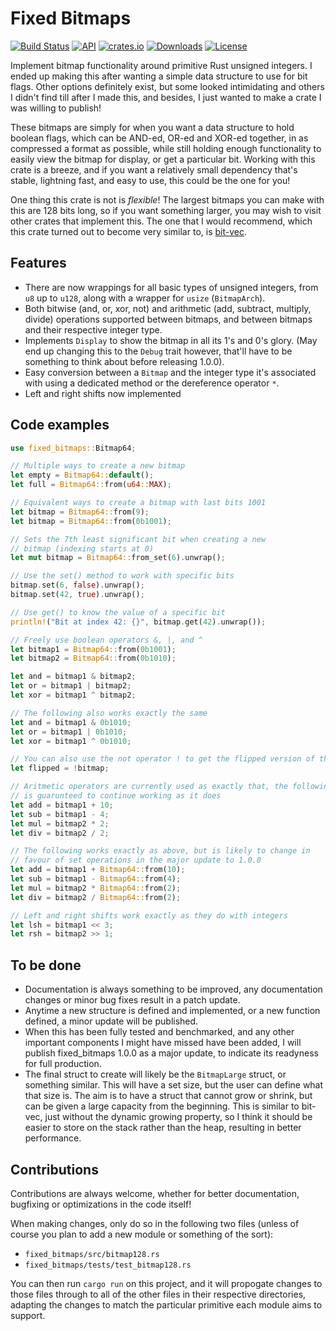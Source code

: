 # Fixed Bitmaps

[![Build Status](https://app.travis-ci.com/AQUIN0S/FixedBitmaps.svg?branch=main)](https://github.com/AQUIN0S/FixedBitmaps)
[![API](https://docs.rs/fixed_bitmaps/badge.svg)](https://docs.rs/fixed_bitmaps)
[![crates.io](https://img.shields.io/crates/v/fixed_bitmaps)](https://crates.io/crates/fixed_bitmaps)
[![Downloads](https://img.shields.io/crates/d/fixed_bitmaps)](https://crates.io/crates/fixed_bitmaps)
[![License](https://img.shields.io/crates/l/fixed_bitmaps)](https://opensource.org/licenses)

Implement bitmap functionality around primitive Rust unsigned integers. I ended up making this after wanting a simple data structure to use for bit flags. Other options definitely exist, but some looked intimidating and others I didn't find till after I made this, and besides, I just wanted to make a crate I was willing to publish!

These bitmaps are simply for when you want a data structure to hold boolean flags, which can be AND-ed, OR-ed and XOR-ed together, in as compressed a format as possible, while still holding enough functionality to easily view the bitmap for display, or get a particular bit. Working with this crate is a breeze, and if you want a relatively small dependency that's stable, lightning fast, and easy to use, this could be the one for you!

One thing this crate is not is *flexible*! The largest bitmaps you can make with this are 128 bits long, so if you want something larger, you may wish to visit other crates that implement this. The one that I would recommend, which this crate turned out to become very similar to, is [bit-vec](https://crates.io/crates/bit-vec).

## Features

- There are now wrappings for all basic types of unsigned integers, from `u8` up to `u128`, along with a wrapper for `usize` (`BitmapArch`).
- Both bitwise (and, or, xor, not) and arithmetic (add, subtract, multiply, divide) operations supported between bitmaps, and between bitmaps and their respective integer type.
- Implements `Display` to show the bitmap in all its 1's and 0's glory. (May end up changing this to the `Debug` trait however, that'll have to be something to think about before releasing 1.0.0).
- Easy conversion between a `Bitmap` and the integer type it's associated with using a dedicated method or the dereference operator `*`.
- Left and right shifts now implemented

## Code examples

```rust
use fixed_bitmaps::Bitmap64;

// Multiple ways to create a new bitmap
let empty = Bitmap64::default();
let full = Bitmap64::from(u64::MAX);

// Equivalent ways to create a bitmap with last bits 1001
let bitmap = Bitmap64::from(9);
let bitmap = Bitmap64::from(0b1001);

// Sets the 7th least significant bit when creating a new
// bitmap (indexing starts at 0)
let mut bitmap = Bitmap64::from_set(6).unwrap();

// Use the set() method to work with specific bits
bitmap.set(6, false).unwrap();
bitmap.set(42, true).unwrap();

// Use get() to know the value of a specific bit
println!("Bit at index 42: {}", bitmap.get(42).unwrap());

// Freely use boolean operators &, |, and ^
let bitmap1 = Bitmap64::from(0b1001);
let bitmap2 = Bitmap64::from(0b1010);

let and = bitmap1 & bitmap2;
let or = bitmap1 | bitmap2;
let xor = bitmap1 ^ bitmap2;

// The following also works exactly the same
let and = bitmap1 & 0b1010;
let or = bitmap1 | 0b1010;
let xor = bitmap1 ^ 0b1010;

// You can also use the not operator ! to get the flipped version of the bitmap
let flipped = !bitmap;

// Aritmetic operators are currently used as exactly that, the following
// is guarunteed to continue working as it does
let add = bitmap1 + 10;
let sub = bitmap1 - 4;
let mul = bitmap2 * 2;
let div = bitmap2 / 2;

// The following works exactly as above, but is likely to change in
// favour of set operations in the major update to 1.0.0
let add = bitmap1 + Bitmap64::from(10);
let sub = bitmap1 - Bitmap64::from(4);
let mul = bitmap2 * Bitmap64::from(2);
let div = bitmap2 / Bitmap64::from(2);

// Left and right shifts work exactly as they do with integers
let lsh = bitmap1 << 3;
let rsh = bitmap2 >> 1;
```

## To be done

- Documentation is always something to be improved, any documentation changes or minor bug fixes result in a patch update.
- Anytime a new structure is defined and implemented, or a new function defined, a minor update will be published.
- When this has been fully tested and benchmarked, and any other important components I might have missed have been added, I will publish fixed_bitmaps 1.0.0 as a major update, to indicate its readyness for full production.
- The final struct to create will likely be the `BitmapLarge` struct, or something similar. This will have a set size, but the user can define what that size is. The aim is to have a struct that cannot grow or shrink, but can be given a large capacity from the beginning. This is similar to bit-vec, just without the dynamic growing property, so I think it should be easier to store on the stack rather than the heap, resulting in better performance.

## Contributions

Contributions are always welcome, whether for better documentation, bugfixing or optimizations in the code itself!

When making changes, only do so in the following two files (unless of course you plan to add a new module or something of the sort):

- `fixed_bitmaps/src/bitmap128.rs`
- `fixed_bitmaps/tests/test_bitmap128.rs`

You can then run `cargo run` on this project, and it will propogate changes to those files through to all of the other files in their
respective directories, adapting the changes to match the particular primitive each module aims to support.
